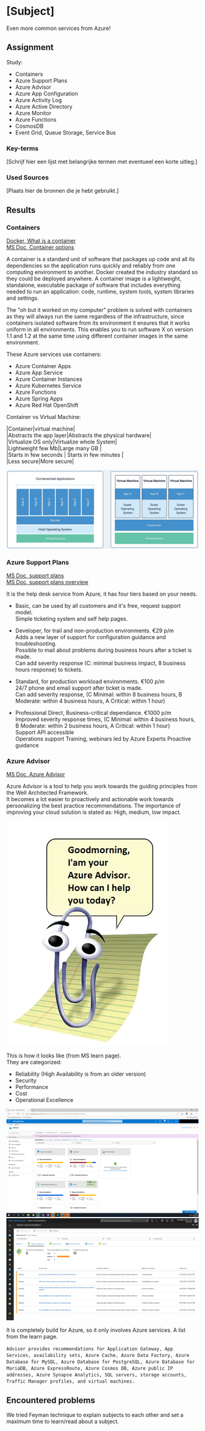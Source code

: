 # [Subject]

Even more common services from Azure!

## Assignment

Study:  

- Containers
- Azure Support Plans
- Azure Advisor
- Azure App Configuration
- Azure Activity Log
- Azure Active Directory
- Azure Monitor
- Azure Functions
- CosmosDB
- Event Grid, Queue Storage, Service Bus

### Key-terms

[Schrijf hier een lijst met belangrijke termen met eventueel een korte uitleg.]

### Used Sources

[Plaats hier de bronnen die je hebt gebruikt.]

## Results

### Containers

[Docker, What is a container](https://www.docker.com/resources/what-container/)  
[MS Doc, Container options](https://learn.microsoft.com/en-us/azure/container-apps/compare-options)  

A container is a standard unit of software that packages up code and all its dependencies so the application runs quickly and reliably from one computing environment to another. Docker created the industry standard so they could be deployed anywhere. A container image is a lightweight, standalone, executable package of software that includes everything needed to run an application: code, runtime, system tools, system libraries and settings.  

The "oh but it worked on my computer" problem is solved with containers as they will always run the same regardless of the infrastructure, since containers isolated software from its environment it ensures that it works uniform in all environments. This enables you to run software X on version 1.1 and 1.2 at the same time using different container images in the same environment.

These Azure services use containers:

- Azure Container Apps
- Azure App Service
- Azure Container Instances
- Azure Kubernetes Service
- Azure Functions
- Azure Spring Apps
- Azure Red Hat OpenShift

Container vs Virtual Machine:

|Container|virtual machine|  
|Abstracts the app layer|Abstracts the physical hardware|  
|Virtualize OS only|Virtualize whole System|  
|Lightweight few Mb|Large many GB |  
|Starts in few seconds | Starts in few minutes |  
|Less secure|More secure|  

![Screenshot container vs VM](../00_includes/AZ-01/Container_vs_VM.jpg)  

### Azure Support Plans

[MS Doc, support plans](https://azure.microsoft.com/en-us/support)  
[MS Doc, support plans overview](https://azure.microsoft.com/en-us/support/plans)  

It is the help desk service from Azure, it has four tiers based on your needs.  

- Basic, can be used by all customers and it's free, request support model.  
Simple ticketing system and self help pages.  

- Developer, for trail and non-production environments. €29 p/m  
Adds a new layer of support for configuration guidance and troubleshooting.  
Possible to mail about problems during business hours after a ticket is made.  
Can add severity response (C: minimal business impact, 8 business hours response) to tickets.  

- Standard, for production workload environments. €100 p/m  
24/7 phone and email support after ticket is made.  
Can add severity response, (C Minimal: within 8 business hours, B Moderate: within 4 business hours, A Critical: within 1 hour)  

- Professional Direct, Business-critical dependance. €1000 p/m  
Improved severity response times, (C Minimal: within 4 business hours, B Moderate: within 2 business hours, A Critical: within 1 hour)  
Support API accessible  
Operations support
Training, webinars led by Azure Experts
Proactive guidance  

### Azure Advisor

[MS Doc, Azure Advisor](https://learn.microsoft.com/en-us/azure/advisor/advisor-overview)  

Azure Advisor is a tool to help you work towards the guiding principles from the Well Architected Framework.  
It becomes a lot easier to proactively and actionable work towards personalizing the best practice recommendations. 
The importance of improving your cloud solution is stated as: High, medium, low impact.  

![Screenshot Clippy](../00_includes/AZ-01/clippy.jpg)  

This is how it looks like (from MS learn page).  
They are categorized:  

- Reliability (High Availability is from an older version)  
- Security  
- Performance  
- Cost  
- Operational Excellence  

![Screenshot Dashboard](../00_includes/AZ-01/Azure_Advisor_Dashboard.jpg)  
![Screenshot Recommendations](../00_includes/AZ-01/Azure_Advisor_Dashboard_Recommendations.jpg)  

It is completely build for Azure, so it only involves Azure services. A list from the learn page.  

`Advisor provides recommendations for Application Gateway, App Services, availability sets, Azure Cache, Azure Data Factory, Azure Database for MySQL, Azure Database for PostgreSQL, Azure Database for MariaDB, Azure ExpressRoute, Azure Cosmos DB, Azure public IP addresses, Azure Synapse Analytics, SQL servers, storage accounts, Traffic Manager profiles, and virtual machines.`

## Encountered problems

We tried Feyman technique to explain subjects to each other and set a maximum time to learn/read about a subject.
